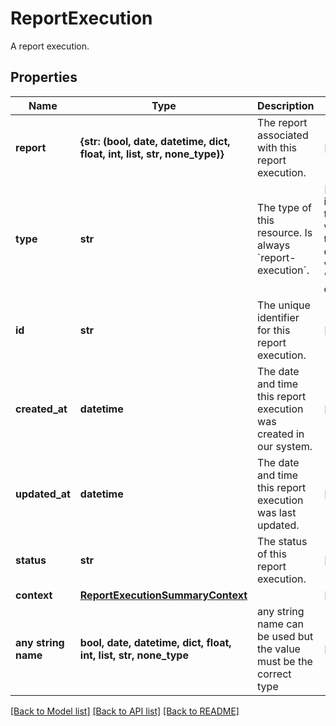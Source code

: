 # ReportExecution

A report execution.

## Properties
Name | Type | Description | Notes
------------ | ------------- | ------------- | -------------
**report** | **{str: (bool, date, datetime, dict, float, int, list, str, none_type)}** | The report associated with this report execution. | [optional] 
**type** | **str** | The type of this resource. Is always &#x60;report-execution&#x60;. | [optional]  if omitted the server will use the default value of "report-execution"
**id** | **str** | The unique identifier for this report execution. | [optional] 
**created_at** | **datetime** | The date and time this report execution was created in our system. | [optional] 
**updated_at** | **datetime** | The date and time this report execution was last updated. | [optional] 
**status** | **str** | The status of this report execution. | [optional] 
**context** | [**ReportExecutionSummaryContext**](ReportExecutionSummaryContext.md) |  | [optional] 
**any string name** | **bool, date, datetime, dict, float, int, list, str, none_type** | any string name can be used but the value must be the correct type | [optional]

[[Back to Model list]](../README.md#documentation-for-models) [[Back to API list]](../README.md#documentation-for-api-endpoints) [[Back to README]](../README.md)


